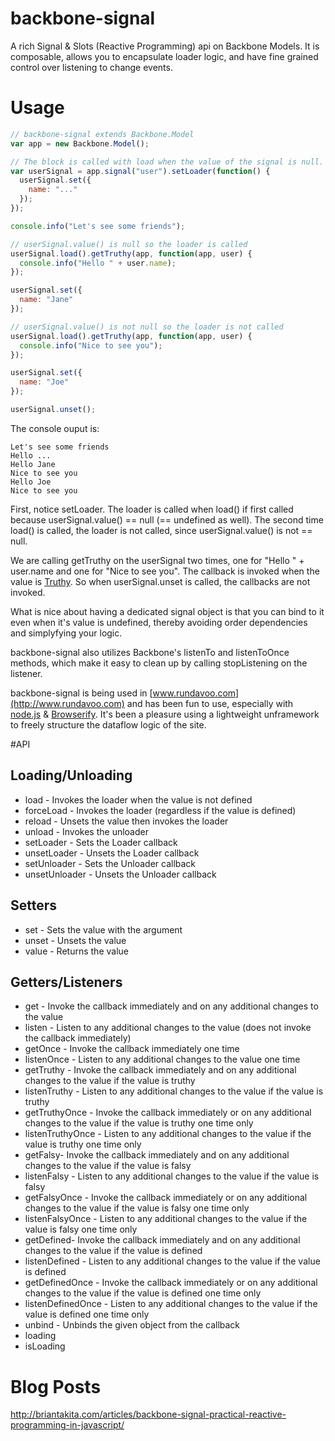 backbone-signal
===============

A rich Signal & Slots (Reactive Programming) api on Backbone Models. It is composable, allows you to encapsulate loader logic,
 and have fine grained control over listening to change events.

# Usage

```javascript
// backbone-signal extends Backbone.Model
var app = new Backbone.Model();

// The block is called with load when the value of the signal is null.
var userSignal = app.signal("user").setLoader(function() {
  userSignal.set({
    name: "..."
  });
});

console.info("Let's see some friends");

// userSignal.value() is null so the loader is called
userSignal.load().getTruthy(app, function(app, user) {
  console.info("Hello " + user.name);
});

userSignal.set({
  name: "Jane"
});

// userSignal.value() is not null so the loader is not called
userSignal.load().getTruthy(app, function(app, user) {
  console.info("Nice to see you");
});

userSignal.set({
  name: "Joe"
});

userSignal.unset();
```

The console ouput is:

    Let's see some friends
    Hello ...
    Hello Jane
    Nice to see you
    Hello Joe
    Nice to see you

First, notice setLoader. The loader is called when load() if first called because userSignal.value() == null (== undefined as well). The second time load() is called, the loader is not called, since userSignal.value() is not == null.

We are calling getTruthy on the userSignal two times, one for "Hello " + user.name and one for "Nice to see you". The callback is invoked when the value is [Truthy](http://www.sitepoint.com/javascript-truthy-falsy/). So when userSignal.unset is called, the callbacks are not invoked.

What is nice about having a dedicated signal object is that you can bind to it even when it's value is undefined, thereby avoiding order dependencies and simplyfying your logic.

backbone-signal also utilizes Backbone's listenTo and listenToOnce methods, which make it easy to clean up by calling stopListening on the listener.

backbone-signal is being used in [www.rundavoo.com](http://www.rundavoo.com) and has been fun to use, especially with [node.js](http://nodejs.org/) & [Browserify](http://browserify.org/). It's been a pleasure using a lightweight unframework to freely structure the dataflow logic of the site.

#API

## Loading/Unloading

* load - Invokes the loader when the value is not defined
* forceLoad - Invokes the loader (regardless if the value is defined)
* reload - Unsets the value then invokes the loader
* unload - Invokes the unloader
* setLoader - Sets the Loader callback
* unsetLoader - Unsets the Loader callback
* setUnloader - Sets the Unloader callback
* unsetUnloader - Unsets the Unloader callback

## Setters

* set - Sets the value with the argument
* unset - Unsets the value
* value - Returns the value

## Getters/Listeners

* get - Invoke the callback immediately and on any additional changes to the value
* listen - Listen to any additional changes to the value (does not invoke the callback immediately)
* getOnce - Invoke the callback immediately one time
* listenOnce - Listen to any additional changes to the value one time
* getTruthy - Invoke the callback immediately and on any additional changes to the value if the value is truthy
* listenTruthy - Listen to any additional changes to the value if the value is truthy
* getTruthyOnce - Invoke the callback immediately or on any additional changes to the value if the value is truthy one time only
* listenTruthyOnce - Listen to any additional changes to the value if the value is truthy one time only
* getFalsy- Invoke the callback immediately and on any additional changes to the value if the value is falsy
* listenFalsy - Listen to any additional changes to the value if the value is falsy
* getFalsyOnce - Invoke the callback immediately or on any additional changes to the value if the value is falsy one time only
* listenFalsyOnce - Listen to any additional changes to the value if the value is falsy one time only
* getDefined- Invoke the callback immediately and on any additional changes to the value if the value is defined
* listenDefined - Listen to any additional changes to the value if the value is defined
* getDefinedOnce - Invoke the callback immediately or on any additional changes to the value if the value is defined one time only
* listenDefinedOnce - Listen to any additional changes to the value if the value is defined one time only
* unbind - Unbinds the given object from the callback
* loading
* isLoading

# Blog Posts

http://briantakita.com/articles/backbone-signal-practical-reactive-programming-in-javascript/
